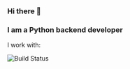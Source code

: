 ### Hi there 👋

### I am a Python backend developer


I work with:

![Build Status](https://camo.githubusercontent.com/e77c62827b31450c57b162f2c71616b24adaff4173792cf8bbec7b4b835b0b5e/68747470733a2f2f696d672e736869656c64732e696f2f62616467652f646f636b65722d636f6e7461696e6572732d2532333234393645443f7374796c653d666c6174266c6f676f3d646f636b6572)

<!--
**Raa78/Raa78** is a ✨ _special_ ✨ repository because its `README.md` (this file) appears on your GitHub profile.

Here are some ideas to get you started:

- 🔭 I’m currently working on ...
- 🌱 I’m currently learning ...
- 👯 I’m looking to collaborate on ...
- 🤔 I’m looking for help with ...
- 💬 Ask me about ...
- 📫 How to reach me: ...
- 😄 Pronouns: ...
- ⚡ Fun fact: ...
-->
